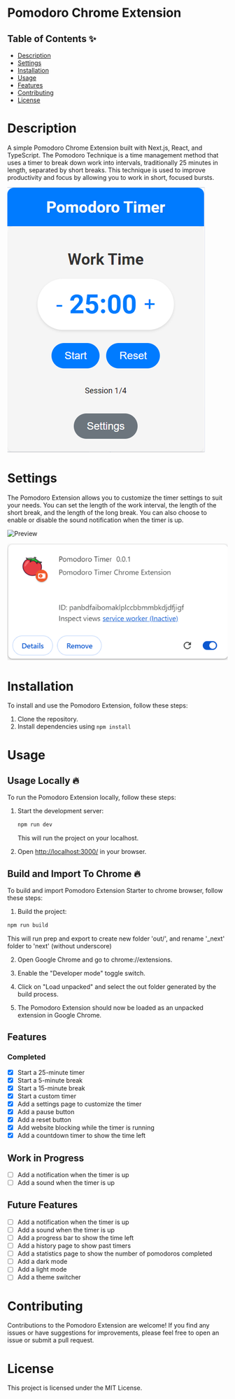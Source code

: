 # Pomodoro Chrome Extension

## Table of Contents ✨

- [Description](#description)
- [Settings](#settings)
- [Installation](#installation)
- [Usage](#usage)
- [Features](#features)
- [Contributing](#contributing)
- [License](#license)

# Description

A simple Pomodoro Chrome Extension built with Next.js, React, and TypeScript. The Pomodoro Technique is a time management method that uses a timer to break down work into intervals, traditionally 25 minutes in length, separated by short breaks. This technique is used to improve productivity and focus by allowing you to work in short, focused bursts.

![Preview](front.png)

# Settings

The Pomodoro Extension allows you to customize the timer settings to suit your needs. You can set the length of the work interval, the length of the short break, and the length of the long break. You can also choose to enable or disable the sound notification when the timer is up.

![Preview](image2.png)

![Preview](extension.png)

# Installation

To install and use the Pomodoro Extension, follow these steps:

1. Clone the repository.
2. Install dependencies using `npm install`

# Usage

## Usage Locally 🔥

To run the Pomodoro Extension locally, follow these steps:

1. Start the development server:

   ```sh
   npm run dev
   ```

   This will run the project on your localhost.

2. Open [http://localhost:3000/](http://localhost:3000/) in your browser.

## Build and Import To Chrome 🔥

To build and import Pomodoro Extension Starter to chrome browser, follow these steps:

1. Build the project:

```sh
npm run build
```

This will run prep and export to create new folder 'out/', and rename '\_next' folder to 'next' (without underscore)

2. Open Google Chrome and go to chrome://extensions.

3. Enable the "Developer mode" toggle switch.

4. Click on "Load unpacked" and select the out folder generated by the build process.

5. The Pomodoro Extension should now be loaded as an unpacked extension in Google Chrome.

## Features

### Completed

- [x] Start a 25-minute timer
- [x] Start a 5-minute break
- [x] Start a 15-minute break
- [x] Start a custom timer
- [x] Add a settings page to customize the timer
- [x] Add a pause button
- [x] Add a reset button
- [x] Add website blocking while the timer is running
- [x] Add a countdown timer to show the time left

## Work in Progress

- [ ] Add a notification when the timer is up
- [ ] Add a sound when the timer is up

## Future Features

- [ ] Add a notification when the timer is up
- [ ] Add a sound when the timer is up
- [ ] Add a progress bar to show the time left
- [ ] Add a history page to show past timers
- [ ] Add a statistics page to show the number of pomodoros completed
- [ ] Add a dark mode
- [ ] Add a light mode
- [ ] Add a theme switcher

# Contributing

Contributions to the Pomodoro Extension are welcome! If you find any issues or have suggestions for improvements, please feel free to open an issue or submit a pull request.

# License

This project is licensed under the MIT License.
